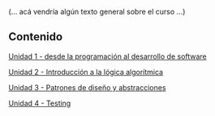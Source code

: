 (... acá vendría algún texto general sobre el curso ...)

## Contenido

[Unidad 1 - desde la programación al desarrollo de software](./programacion-a-desarrollo/programacion-a-desarrollo.index.md)  

[Unidad 2 - Introducción a la lógica algorítmica](./logica-algoritmica/logica-algoritmica.index.md)  

[Unidad 3 - Patrones de diseño y abstracciones](./abstracciones-patrones/abstracciones-patrones.index.md)  

[Unidad 4 - Testing](./testing/testing.index.md)  
